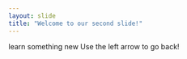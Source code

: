 ```yaml
---
layout: slide
title: "Welcome to our second slide!"
---
```

learn something new
Use the left arrow to go back!
